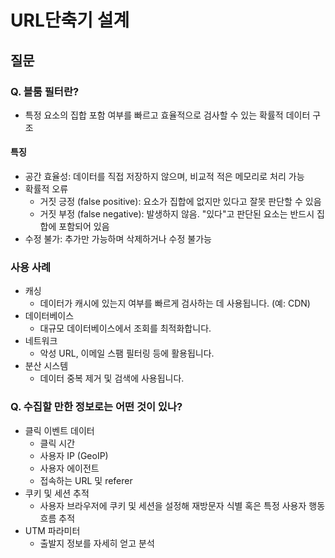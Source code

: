 
# URL단축기 설계





## 질문


### Q. 블룸 필터란?

- 특정 요소의 집합 포함 여부를 빠르고 효율적으로 검사할 수 있는 확률적 데이터 구조

#### 특징
- 공간 효율성: 데이터를 직접 저장하지 않으며, 비교적 적은 메모리로 처리 가능
- 확률적 오류
	- 거짓 긍정 (false positive): 요소가 집합에 없지만 있다고 잘못 판단할 수 있음
	- 거짓 부정 (false negative): 발생하지 않음. "있다"고 판단된 요소는 반드시 집합에 포함되어 있음
- 수정 불가: 추가만 가능하며 삭제하거나 수정 불가능
### **사용 사례**

- 캐싱
    - 데이터가 캐시에 있는지 여부를 빠르게 검사하는 데 사용됩니다. (예: CDN)
- 데이터베이스
    - 대규모 데이터베이스에서 조회를 최적화합니다.
- 네트워크
    - 악성 URL, 이메일 스팸 필터링 등에 활용됩니다.
- 분산 시스템
    - 데이터 중복 제거 및 검색에 사용됩니다.


### Q. 수집할 만한 정보로는 어떤 것이 있나?

- 클릭 이벤트 데이터
	- 클릭 시간
	- 사용자 IP (GeoIP)
	- 사용자 에이전트
	- 접속하는 URL 및 referer
- 쿠키 및 세션 추적
	- 사용자 브라우저에 쿠키 및 세션을 설정해 재방문자 식별 혹은 특정 사용자 행동 흐름 추적
- UTM 파라미터
	- 출발지 정보를 자세히 얻고 분석
